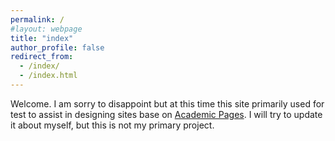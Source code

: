 ```yaml
---
permalink: /
#layout: webpage
title: "index"
author_profile: false
redirect_from: 
  - /index/
  - /index.html
---
```


Welcome. I am sorry to disappoint but at this time this site primarily used for test to assist in designing sites base on [Academic Pages](https://github.com/academicpages/academicpages.github.io). I will try to update it about myself, but this is not my primary project.